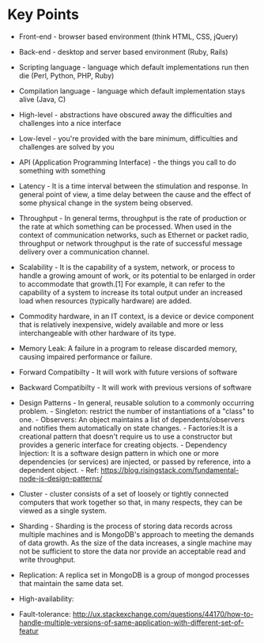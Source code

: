 # Key Points

* Front-end - browser based environment (think HTML, CSS, jQuery)
* Back-end - desktop and server based environment (Ruby, Rails)
* Scripting language - language which default implementations run then die (Perl, Python, PHP, Ruby)
* Compilation language - language which default implementation stays alive (Java, C)
* High-level - abstractions have obscured away the difficulties and challenges into a nice interface
* Low-level - you're provided with the bare minimum, difficulties and challenges are solved by you
* API (Application Programming Interface) - the things you call to do something with something
* Latency - It is a time interval between the stimulation and response. In general point of view, a time delay between the cause and the effect of some physical change in the system being observed.
* Throughput - In general terms, throughput is the rate of production or the rate at which something can be processed. When used in the context of communication networks, such as Ethernet or packet radio, throughput or network throughput is the rate of successful message delivery over a communication channel. 
* Scalability - It is the capability of a system, network, or process to handle a growing amount of work, or its potential to be enlarged in order to accommodate that growth.[1] For example, it can refer to the capability of a system to increase its total output under an increased load when resources (typically hardware) are added.
* Commodity hardware, in an IT context, is a device or device component that is relatively inexpensive, widely available and more or less interchangeable with other hardware of its type.
* Memory Leak: A failure in a program to release discarded memory, causing impaired performance or failure.
* Forward Compatibilty - It will work with future versions of software
* Backward Compatibilty - It will work with previous versions of software

* Design Patterns - In general, reusable solution to a commonly occurring problem.
      - Singleton: restrict the number of instantiations of a "class" to one.
      - Observers: An object maintains a list of dependents/observers and notifies them automatically on state changes.
      - Factories:It is a creational pattern that doesn't require us to use a constructor but provides a generic interface for creating objects.
      - Dependency Injection: It is a software design pattern in which one or more dependencies (or services) are injected, or passed by reference, into a dependent object.
      - Ref: https://blog.risingstack.com/fundamental-node-js-design-patterns/
* Cluster - cluster consists of a set of loosely or tightly connected computers that work together so that, in many respects, they can be viewed as a single system.
* Sharding - Sharding is the process of storing data records across multiple machines and is MongoDB's approach to meeting the demands of data growth. As the size of the data increases, a single machine may not be sufficient to store the data nor provide an acceptable read and write throughput.
* Replication: A replica set in MongoDB is a group of mongod processes that maintain the same data set.
* High-availability: 
* Fault-tolerance:
http://ux.stackexchange.com/questions/44170/how-to-handle-multiple-versions-of-same-application-with-different-set-of-featur

